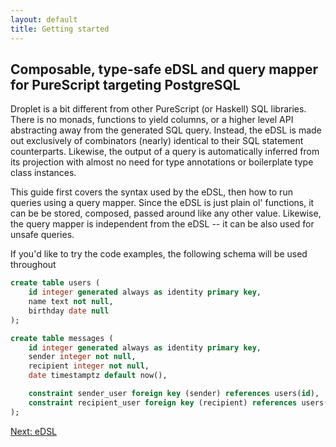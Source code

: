 ```yaml
---
layout: default
title: Getting started
---
```


## Composable, type-safe eDSL and query mapper for PureScript targeting PostgreSQL

Droplet is a bit different from other PureScript (or Haskell) SQL libraries. There is no monads, functions to yield columns, or a higher level API abstracting away from the generated SQL query. Instead, the eDSL is made out exclusively of combinators (nearly) identical to their SQL statement counterparts. Likewise, the output of a query is automatically inferred from its projection with almost no need for type annotations or boilerplate type class instances.

This guide first covers the syntax used by the eDSL, then how to run queries using a query mapper. Since the eDSL is just plain ol' functions, it can be be stored, composed, passed around like any other value. Likewise, the query mapper is independent from the eDSL -- it can be also used for unsafe queries.

If you'd like to try the code examples, the following schema will be used throughout

```sql
create table users (
    id integer generated always as identity primary key,
    name text not null,
    birthday date null
);

create table messages (
    id integer generated always as identity primary key,
    sender integer not null,
    recipient integer not null,
    date timestamptz default now(),

    constraint sender_user foreign key (sender) references users(id),
    constraint recipient_user foreign key (recipient) references users(id)
);
```


<a href="/edsl" class="direction">Next: eDSL</a>

